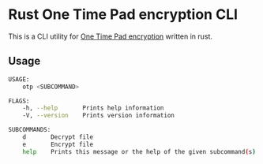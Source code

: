 # Rust One Time Pad encryption CLI

This is a CLI utility for [One Time Pad encryption](https://en.wikipedia.org/wiki/One-time_pad) written in rust.

## Usage

```bash
USAGE:
    otp <SUBCOMMAND>

FLAGS:
    -h, --help       Prints help information
    -V, --version    Prints version information

SUBCOMMANDS:
    d       Decrypt file
    e       Encrypt file
    help    Prints this message or the help of the given subcommand(s)
```
